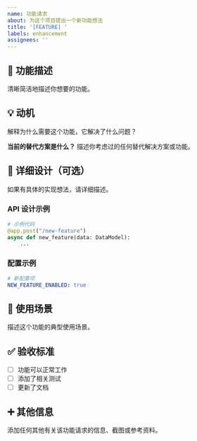 ```yaml
---
name: 功能请求
about: 为这个项目提出一个新功能想法
title: '[FEATURE] '
labels: enhancement
assignees: ''
---
```


## 🚀 功能描述

清晰简洁地描述你想要的功能。

## 💡 动机

解释为什么需要这个功能，它解决了什么问题？

**当前的替代方案是什么？**
描述你考虑过的任何替代解决方案或功能。

## 📝 详细设计（可选）

如果有具体的实现想法，请详细描述。

### API 设计示例

```python
# 示例代码
@app.post("/new-feature")
async def new_feature(data: DataModel):
    ...
```

### 配置示例

```yaml
# 新配置项
NEW_FEATURE_ENABLED: true
```

## 🎯 使用场景

描述这个功能的典型使用场景。

## ✅ 验收标准

- [ ] 功能可以正常工作
- [ ] 添加了相关测试
- [ ] 更新了文档

## ➕ 其他信息

添加任何其他有关该功能请求的信息、截图或参考资料。


